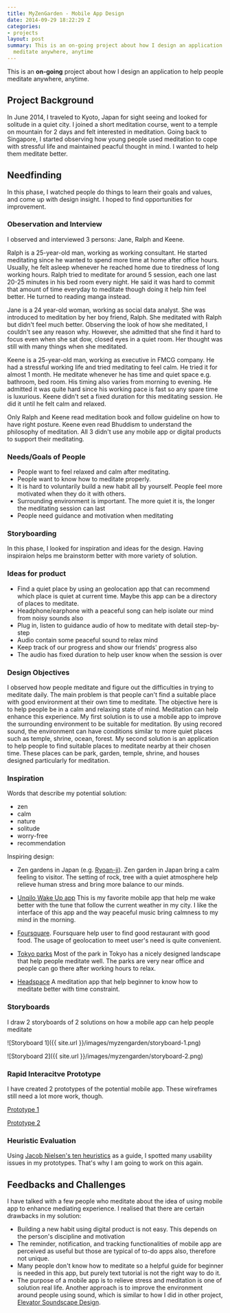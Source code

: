 ```yaml
---
title: MyZenGarden - Mobile App Design
date: 2014-09-29 18:22:29 Z
categories:
- projects
layout: post
summary: This is an on-going project about how I design an application to help people
  meditate anywhere, anytime
---
```


This is an <strong>on-going</strong> project about how I design an application to help people meditate anywhere, anytime. 

## Project Background

In June 2014, I traveled to Kyoto, Japan for sight seeing and looked for solitude in a quiet city. I joined a short meditation course, went to a temple on mountain for 2 days and felt interested in meditation. Going back to Singapore, I started observing how young people used meditation to cope with stressful life and maintained peacful thought in mind. I wanted to help them meditate better.

## Needfinding
In this phase, I watched people do things to learn their goals and values, and come up with design insight. I hoped to find opportunities for improvement.

### Obeservation and Interview

I observed and interviewed 3 persons: Jane, Ralph and Keene.

Ralph is a 25-year-old man, working as working consultant. He started meditating since he wanted to spend more time at home after office hours. Usually, he felt asleep whenever he reached home due to tiredness of long working hours. Ralph tried to meditate for around 5 session, each one last 20-25 minutes in his bed room every night. He said it was hard to commit that amount of time everyday to meditate though doing it help him feel better. He turned to reading manga instead.

Jane is a 24 year-old woman, working as social data analyst. She was introduced to meditation by her boy friend, Ralph. She meditated with Ralph but didn't feel much better. Observing the look of how she meditated, I couldn't see any reason why. However, she admitted that she find it hard to focus even when she sat dow, closed eyes in a quiet room. Her thought was still with many things when she meditated. 

Keene is a 25-year-old man, working as executive in FMCG company. He had a stressful working life and tried meditating to feel calm. He tried it for almost 1 month. He meditate whenever he has time and quiet space e.g. bathroom, bed room. His timing also varies from morning to evening. He admitted it was quite hard since his working pace is fast so any spare time is luxurious. Keene didn't set a fixed duration for this meditating session. He did it until he felt calm and relaxed.

Only Ralph and Keene read meditation book and follow guideline on how to have right posture. Keene even read Bhuddism to understand the philosophy of meditation. All 3 didn't use any mobile app or digital products to support their meditating.

### Needs/Goals of People

- People want to feel relaxed and calm after meditating.
- People want to know how to meditate properly.
- It is hard to voluntarily build a new habit all by yourself. People feel more motivated when they do it with others.
- Surrounding environment is important. The more quiet it is, the longer the meditating session can last 
- People need guidance and motivation when meditating


### Storyboarding
In this phase, I looked for inspiration and ideas for the design. Having inspiraion helps me brainstorm better with more variety of solution. 

### Ideas for product

- Find a quiet place by using an geolocation app that can recommend which place is quiet at current time. Maybe this app can be a directory of places to meditate.
- Headphone/earphone with a peaceful song can help isolate our mind from noisy sounds also
- Plug in, listen to guidance audio of how to meditate with detail step-by-step
- Audio contain some peaceful sound to relax mind
- Keep track of our progress and show our friends' progress also
- The audio has fixed duration to help user know when the session is over


### Design Objectives

I observed how people meditate and figure out the difficulties in trying to meditate daily. The main problem is that people can't find a suitable place with good environment at their own time to meditate. The objective here is to help people be in a calm and relaxing state of mind. Meditation can help enhance this experience. My first solution is to use a mobile app to improve the surrounding environment to be suitable for meditation. By using recored sound, the environment can have conditions similar to more quiet places such as temple, shrine, ocean, forest. My second solution is an application to help people to find suitable places to meditate nearby at their chosen time. These places can be park, garden, temple, shrine, and houses designed particularly for meditation.

### Inspiration

Words that describe my potential solution:

- zen
- calm
- nature
- solitude
- worry-free
- recommendation

Inspiring design:

- Zen gardens in Japan (e.g. [Ryoan-ji](http://en.wikipedia.org/wiki/Ry%C5%8Dan-ji)). Zen garden in Japan bring a calm feeling to visitor. The setting of rock, tree with a quiet atmosphere help relieve human stress and bring more balance to our minds.

- [Unqilo Wake Up app](http://www.uniqlo.com/wakeup/en/pc/) This is my favorite mobile app that help me wake better with the tune that follow the current weather in my city. I like the interface of this app and the way peaceful music bring calmness to my mind in the morning. 

- [Foursquare](http://foursquare.com). Foursquare help user to find good restaurant with good food. The usage of geolocation to meet user's need is quite convenient. 

- [Tokyo parks](http://www.japan-guide.com/e/e3034_001.html) Most of the park in Tokyo has a nicely designed landscape that help people meditate well. The parks are very near office and people can go there after working hours to relax.

- [Headspace](http://www.headspace.com/headspace-meditation-app) A meditation app that help beginner to know how to meditate better with time constraint.


### Storyboards

I draw 2 storyboards of 2 solutions on how a mobile app can help people meditate

![Storyboard 1]({{ site.url }}/images/myzengarden/storyboard-1.png)

![Storyboard 2]({{ site.url }}/images/myzengarden/storyboard-2.png)

### Rapid Interacitve Prototype

I have created 2 prototypes of the potential mobile app. These wireframes still need a lot more work, though.

<a href="{{ site.url }}/images/myzengarden/mzg-1.pdf" target="_blank">Prototype 1</a>


<a href="{{ site.url }}/images/myzengarden/mzg-2.pdf" target="_blank">Prototype 2</a>

### Heuristic Evaluation

Using [Jacob Nielsen's ten heuristics](http://www.nngroup.com/articles/ten-usability-heuristics/) as a guide, I spotted many usability issues in my prototypes. That's why I am going to work on this again. 


## Feedbacks and Challenges

I have talked with a few people who meditate about the idea of using mobile app to enhance mediating experience. I realised that there are certain drawbacks in my solution:

- Building a new habit using digital product is not easy. This depends on the person's discipline and motivation
- The reminder, notification, and tracking functionalities of mobile app are perceived as useful but those are typical of to-do apps also, therefore not unique.
- Many people don't know how to meditate so a helpful guide for beginner is needed in this app, but purely text tutorial is not the right way to do it. 
- The purpose of a mobile app is to relieve stress and meditation is one of solution real life. Another approach is to improve the environment around people using sound, which is similar to how I did in other project, [Elevator Soundscape Design]({{sitebase.url}}/projects/elevator-soundscape-redesign/). 




